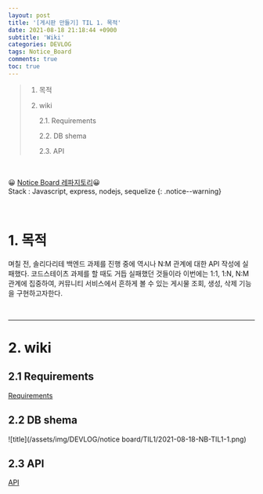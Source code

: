 ```yaml
---
layout: post
title: '[게시판 만들기] TIL 1. 목적'
date: 2021-08-18 21:18:44 +0900
subtitle: 'Wiki'
categories: DEVLOG
tags: Notice_Board
comments: true
toc: true
---
```


> 1. 목적
> 
> 2. wiki
> 
>    2.1. Requirements
> 
>    2.2. DB shema
> 
>    2.3. API
> 

<br>

😀 [Notice Board 레파지토리](https://github.com/riverpark94/Notice_Board)😀 <br>Stack : Javascript, express, nodejs, sequelize
{: .notice--warning}

<br>

# 1. 목적

며칠 전, 솔리다리테 백엔드 과제를 진행 중에 역시나 N:M 관계에 대한 API 작성에 실패했다. 코드스테이츠 과제를 할 때도 거듭 실패했던 것들이라 이번에는 1:1, 1:N, N:M 관계에 집중하여, 커뮤니티 서비스에서 흔하게 볼 수 있는 게시물 조회, 생성, 삭제 기능을 구현하고자한다.

<br>

***

# 2. wiki

## 2.1 Requirements

[Requirements](https://github.com/riverpark94/Notice_Board/wiki/Requirements)

## 2.2 DB shema

![title](/assets/img/DEVLOG/notice board/TIL1/2021-08-18-NB-TIL1-1.png)

## 2.3 API

[API](https://github.com/riverpark94/Notice_Board/wiki/API)

